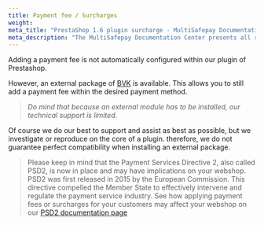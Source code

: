 ```yaml
---
title: Payment fee / Surcharges
weight:
meta_title: "PrestaShop 1.6 plugin surcharge - MultiSafepay Documentation Center"
meta_description: "The MultiSafepay Documentation Center presents all relevant information about our Plugins and API. You can also find support pages for Payment Methods, Tools and General Questions as well as the contact details of our Support and Integration Teams."
---
```


Adding a payment fee is not automatically configured within our plugin of Prestashop.

However, an external package of [BVK](https://www.bvkyazilim.com/cart/prestashop-modules) is available. This allows you to still add a payment fee within the desired payment method.

> _Do mind that because an external module has to be installed, our technical support is limited_.

Of course we do our best to support and assist as best as possible, but we investigate or reproduce on the core of a plugin. therefore, we do not guarantee perfect compatibility when installing an external package.

> Please keep in mind that the Payment Services Directive 2, also called PSD2, is now in place and may have implications on your webshop. PSD2 was first released in 2015 by the European Commission. This directive compelled the Member State to effectively intervene and regulate the payment service industry. See how applying payment fees or surcharges for your customers may affect your webshop on our [PSD2 documentation page](/faq/psd2)
